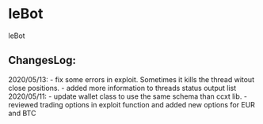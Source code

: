 # leBot
leBot 

## ChangesLog:
2020/05/13: - fix some errors in exploit. Sometimes it kills the thread witout close positions.
            - added more information to threads status output list
2020/05/11: - update wallet class to use the same schema than ccxt lib.
            - reviewed trading options in exploit function and added new options for EUR and BTC
            
